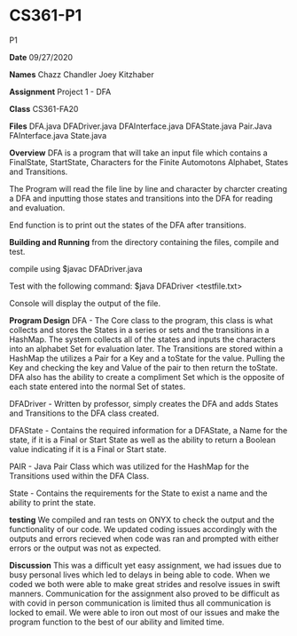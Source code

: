 # CS361-P1
P1

**Date**
09/27/2020

**Names**
Chazz Chandler
Joey Kitzhaber

**Assignment**
Project 1 - DFA

**Class**
CS361-FA20

**Files**
DFA.java
DFADriver.java
DFAInterface.java
DFAState.java
Pair.Java
FAInterface.java
State.java

**Overview**
DFA is a program that will take an input file which contains a FinalState, StartState, Characters for the Finite Automotons Alphabet, States and Transitions.

The Program will read the file line by line and character by charcter creating a DFA and inputting those states and transitions into the DFA for reading and evaluation.

End function is to print out the states of the DFA after transitions.

**Building and Running**
from the directory containing the files, compile and test.

compile using $javac DFADriver.java

Test with the following command:
$java DFADriver <testfile.txt>

Console will display the output of the file.

**Program Design**
DFA - The Core class to the program, this class is what collects and stores the States in a series or sets and the transitions in a HashMap. The system collects all of the states and inputs the characters into an alphabet Set for evaluation later. The Transitions are stored within a HashMap the utilizes a Pair for a Key and a toState for the value. Pulling the Key and checking the key and Value of the pair to then return the toState. DFA also has the ability to create a compliment Set which is the opposite of each state entered into the normal Set of states.

DFADriver - Written by professor, simply creates the DFA and adds States and Transitions to the DFA class created.

DFAState - Contains the required information for a DFAState, a Name for the state, if it is a Final or Start State as well as the ability to return a Boolean value indicating if it is a Final or Start state.

PAIR - Java Pair Class which was utilized for the HashMap for the Transitions used within the DFA Class.

State - Contains the requirements for the State to exist a name and the ability to print the state.

**testing**
We compiled and ran tests on ONYX to check the output and the functionality of our code. We updated coding issues accordingly with the outputs and errors recieved when code was ran and prompted with either errors or the output was not as expected.

**Discussion**
This was a difficult yet easy assignment, we had issues due to busy personal lives which led to delays in being able to code. When we coded we both were able to make great strides and resolve issues in swift manners. Communication for the assignment also proved to be difficult as with covid in person communication is limited thus all communication is locked to email. We were able to iron out most of our issues and make the program function to the best of our ability and limited time.


